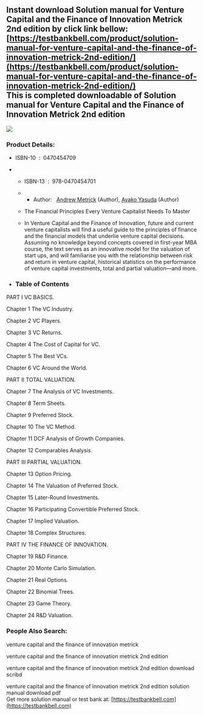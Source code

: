 Instant download **Solution manual for Venture Capital and the Finance of Innovation Metrick 2nd edition** by click link bellow:  
[https://testbankbell.com/product/solution-manual-for-venture-capital-and-the-finance-of-innovation-metrick-2nd-edition/](https://testbankbell.com/product/solution-manual-for-venture-capital-and-the-finance-of-innovation-metrick-2nd-edition/)  
This is completed downloadable of Solution manual for Venture Capital and the Finance of Innovation Metrick 2nd edition
-----------------------------------------------------------------------------------------------------------------------


![](https://testbankbell.com/wp-content/uploads/2023/05/511HurS7hOL._BO2204203200_PIsitb_sticker_arrow_clickTopRight35_76_AA300_SH20_OU01___52929.1400197721.1280.1280.jpg)
### Product Details:


* ISBN-10 ‏ : ‎ 0470454709
* * ISBN-13 ‏ : ‎ 978-0470454701
  * * Author:   [Andrew Metrick](https://www.amazon.com/Andrew-Metrick/e/B001ILOBFK/ref=dp_byline_cont_book_1) (Author), [Ayako Yasuda](https://www.amazon.com/s/ref=dp_byline_sr_book_2?ie=UTF8&field-author=Ayako+Yasuda&text=Ayako+Yasuda&sort=relevancerank&search-alias=books) (Author)
   
  * The Financial Principles Every Venture Capitalist Needs To Master
 
  * In Venture Capital and the Finance of Innovation, future and current venture capitalists will find a useful guide to the principles of finance and the financial models that underlie venture capital decisions. Assuming no knowledge beyond concepts covered in first-year MBA course, the text serves as an innovative model for the valuation of start ups, and will familiarise you with the relationship between risk and return in venture capital, historical statistics on the performance of venture capital investments, total and partial valuation—and more.
 
* ### Table of Contents

PART I VC BASICS.

Chapter 1 The VC Industry.

Chapter 2 VC Players.

Chapter 3 VC Returns.

Chapter 4 The Cost of Capital for VC.

Chapter 5 The Best VCs.

Chapter 6 VC Around the World.

PART II TOTAL VALUATION.

Chapter 7 The Analysis of VC Investments.

Chapter 8 Term Sheets.

Chapter 9 Preferred Stock.

Chapter 10 The VC Method.

Chapter 11 DCF Analysis of Growth Companies.

Chapter 12 Comparables Analysis.

PART III PARTIAL VALUATION.

Chapter 13 Option Pricing.

Chapter 14 The Valuation of Preferred Stock.

Chapter 15 Later-Round Investments.

Chapter 16 Participating Convertible Preferred Stock.

Chapter 17 Implied Valuation.

Chapter 18 Complex Structures.

PART IV THE FINANCE OF INNOVATION.

Chapter 19 R&D Finance.

Chapter 20 Monte Carlo Simulation.

Chapter 21 Real Options.

Chapter 22 Binomial Trees.

Chapter 23 Game Theory.

Chapter 24 R&D Valuation.

 ### People Also Search:


 venture capital and the finance of innovation metrick

 venture capital and the finance of innovation metrick 2nd edition

 venture capital and the finance of innovation metrick 2nd edition download scribd

 venture capital and the finance of innovation metrick 2nd edition solution manual download pdf  
  Get more solution manual or test bank at: [https://testbankbell.com](https://testbankbell.com)
